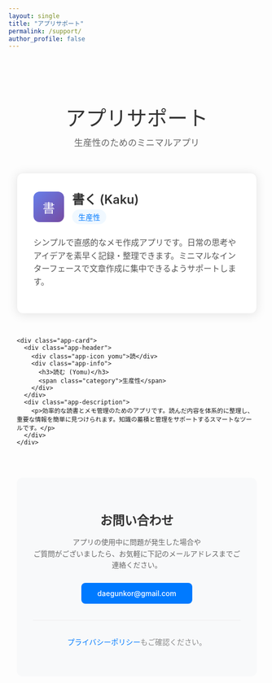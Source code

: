 ```yaml
---
layout: single
title: "アプリサポート"
permalink: /support/
author_profile: false
---
```


<style>
.app-support {
  max-width: 800px;
  margin: 0 auto;
  padding: 2rem 1rem;
  font-family: -apple-system, BlinkMacSystemFont, "Segoe UI", Roboto, sans-serif;
}

.header {
  text-align: center;
  margin-bottom: 3rem;
}

.header h1 {
  font-size: 2.5rem;
  font-weight: 300;
  color: #333;
  margin-bottom: 0.5rem;
}

.header p {
  font-size: 1.1rem;
  color: #666;
  margin: 0;
}

.apps-grid {
  display: grid;
  grid-template-columns: repeat(auto-fit, minmax(350px, 1fr));
  gap: 2rem;
  margin-bottom: 3rem;
}

.app-card {
  background: #fff;
  border-radius: 12px;
  padding: 2rem;
  box-shadow: 0 2px 20px rgba(0,0,0,0.1);
  border: 1px solid #f0f0f0;
  transition: transform 0.2s ease, box-shadow 0.2s ease;
}

.app-card:hover {
  transform: translateY(-2px);
  box-shadow: 0 4px 25px rgba(0,0,0,0.15);
}

.app-header {
  display: flex;
  align-items: center;
  margin-bottom: 1.5rem;
}

.app-icon {
  width: 60px;
  height: 60px;
  border-radius: 12px;
  background: linear-gradient(135deg, #667eea 0%, #764ba2 100%);
  display: flex;
  align-items: center;
  justify-content: center;
  margin-right: 1rem;
  font-size: 1.5rem;
  color: white;
  font-weight: 500;
}

.app-icon.yomu {
  background: linear-gradient(135deg, #f093fb 0%, #f5576c 100%);
}

.app-info h3 {
  font-size: 1.5rem;
  font-weight: 600;
  color: #333;
  margin: 0 0 0.25rem 0;
}

.app-info .category {
  font-size: 0.9rem;
  color: #007AFF;
  background: #f0f8ff;
  padding: 0.25rem 0.75rem;
  border-radius: 20px;
  display: inline-block;
}

.app-description {
  color: #555;
  line-height: 1.6;
  font-size: 1rem;
}

.contact-section {
  background: #f8f9fa;
  border-radius: 12px;
  padding: 2rem;
  text-align: center;
}

.contact-section h2 {
  font-size: 1.5rem;
  font-weight: 600;
  color: #333;
  margin-bottom: 1rem;
}

.contact-section p {
  color: #666;
  margin-bottom: 1.5rem;
  line-height: 1.6;
}

.email-link {
  display: inline-block;
  background: #007AFF;
  color: white;
  text-decoration: none;
  padding: 0.75rem 2rem;
  border-radius: 8px;
  font-weight: 500;
  transition: background-color 0.2s ease;
}

.email-link:hover {
  background: #0056b3;
  color: white;
  text-decoration: none;
}

@media (max-width: 768px) {
  .apps-grid {
    grid-template-columns: 1fr;
  }
  
  .header h1 {
    font-size: 2rem;
  }
  
  .app-support {
    padding: 1rem;
  }
}
</style>

<div class="app-support">
  <div class="header">
    <h1>アプリサポート</h1>
    <p>生産性のためのミニマルアプリ</p>
  </div>

  <div class="apps-grid">
    <div class="app-card">
      <div class="app-header">
        <div class="app-icon">書</div>
        <div class="app-info">
          <h3>書く (Kaku)</h3>
          <span class="category">生産性</span>
        </div>
      </div>
      <div class="app-description">
        <p>シンプルで直感的なメモ作成アプリです。日常の思考やアイデアを素早く記録・整理できます。ミニマルなインターフェースで文章作成に集中できるようサポートします。</p>
      </div>
    </div>

    <div class="app-card">
      <div class="app-header">
        <div class="app-icon yomu">読</div>
        <div class="app-info">
          <h3>読む (Yomu)</h3>
          <span class="category">生産性</span>
        </div>
      </div>
      <div class="app-description">
        <p>効率的な読書とメモ管理のためのアプリです。読んだ内容を体系的に整理し、重要な情報を簡単に見つけられます。知識の蓄積と管理をサポートするスマートなツールです。</p>
      </div>
    </div>
  </div>

  <div class="contact-section">
    <h2>お問い合わせ</h2>
    <p>
      アプリの使用中に問題が発生した場合や<br>
      ご質問がございましたら、お気軽に下記のメールアドレスまでご連絡ください。
    </p>
    <a href="mailto:daegunkor@gmail.com" class="email-link">
      daegunkor@gmail.com
    </a>
    <div style="margin-top: 2rem; padding-top: 1rem; border-top: 1px solid #eee;">
      <p style="font-size: 0.9rem; color: #888;">
        <a href="/privacy/" style="color: #007AFF; text-decoration: none;">プライバシーポリシー</a>もご確認ください。
      </p>
    </div>
  </div>
</div>
